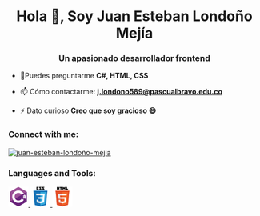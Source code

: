 <h1 align="center">Hola 👋, Soy Juan Esteban Londoño Mejía</h1>
<h3 align="center">Un apasionado desarrollador frontend</h3>

- 💬Puedes preguntarme **C#, HTML, CSS**

- 📫 Cómo contactarme: **j.londono589@pascualbravo.edu.co**

- ⚡ Dato curioso **Creo que soy gracioso 😄**

<h3 align="left">Connect with me:</h3>
<p align="left">
<a href="https://linkedin.com/in/juan-esteban-londoño-mejia" target="blank"><img align="center" src="https://raw.githubusercontent.com/rahuldkjain/github-profile-readme-generator/master/src/images/icons/Social/linked-in-alt.svg" alt="juan-esteban-londoño-mejia" height="30" width="40" /></a>
</p>

<h3 align="left">Languages and Tools:</h3>
<p align="left"> <a href="https://www.w3schools.com/cs/" target="_blank" rel="noreferrer"> <img src="https://raw.githubusercontent.com/devicons/devicon/master/icons/csharp/csharp-original.svg" alt="csharp" width="40" height="40"/> </a> <a href="https://www.w3schools.com/css/" target="_blank" rel="noreferrer"> <img src="https://raw.githubusercontent.com/devicons/devicon/master/icons/css3/css3-original-wordmark.svg" alt="css3" width="40" height="40"/> </a> <a href="https://www.w3.org/html/" target="_blank" rel="noreferrer"> <img src="https://raw.githubusercontent.com/devicons/devicon/master/icons/html5/html5-original-wordmark.svg" alt="html5" width="40" height="40"/> </a> </p>


